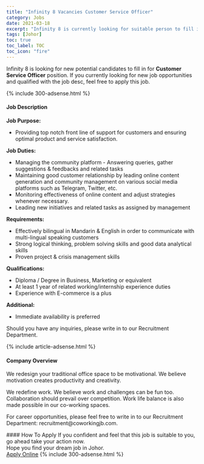 ```yaml
---
title: "Infinity 8 Vacancies Customer Service Officer" 
category: Jobs 
date: 2021-03-18 
excerpt: "Infinity 8 is currently looking for suitable person to fill in the Customer Service Officer which based in Johor" 
tags: [Johor] 
toc: true 
toc_label: TOC 
toc_icon: "fire" 
--- 
```


<p>Infinity 8 is looking for new potential candidates to fill in for <b>Customer Service Officer</b> position. If you currently looking for new job opportunities and qualified with the job desc, feel free to apply this job.
</p>{% include 300-adsense.html %} 
<div><div><h4>Job Description</h4></div><div><div><span><div><p><strong>Job Purpose:</strong></p><ul><li>Providing top notch front line of support for customers and ensuring optimal product and service satisfaction.</li></ul><p><strong>Job Duties:</strong></p><ul><li>Managing the community platform - Answering queries, gather suggestions &amp; feedbacks and related tasks</li><li>Maintaining good customer relationship by leading online content generation and community management on various social media platforms such as Telegram, Twitter, etc.</li><li>Monitoring effectiveness of online content and adjust strategies whenever necessary.</li><li>Leading new initiatives and related tasks as assigned by management</li></ul><p><strong>Requirements:</strong></p><ul><li>Effectively bilingual in Mandarin &amp; English in order to communicate with multi-lingual speaking customers</li><li>Strong logical thinking, problem solving skills and good data analytical skills</li><li>Proven project &amp; crisis management skills</li></ul><p><strong>Qualifications:</strong></p><ul><li>Diploma / Degree in Business, Marketing or equivalent</li><li>At least 1 year of related working/internship experience duties</li><li>Experience with E-commerce is a plus</li></ul><p><strong>Additional:</strong></p><ul><li>Immediate availability is preferred</li></ul><p>Should you have any inquiries, please write in to our Recruitment Department.</p></div></span></div></div></div> 
{% include article-adsense.html %} 
<div><div><h4>Company Overview</h4></div><div><div><span><div><p>We redesign your traditional office space to be motivational. We believe motivation creates productivity and creativity.</p><p>We&#160;redefine work. We believe work and challenges can be fun too. Collaboration should prevail over competition. Work life balance is also made possible in our co-working spaces.</p><p>For career opportunities, please feel free to write in to our Recruitment Department: recruitment@coworkingjb.com.</p></div></span></div></div></div> 
#### How To Apply 
If you confident and feel that this job is suitable to you, go ahead take your action now. <br/> 
Hope you find your dream job in Johor. <br/> 
<a href="https://www.jobstreet.com.my/en/job/customer-service-officer-4510515?jobId=jobstreet-my-job-4510515&" class="btn btn--info" target="_blank" rel="nofollow noopenner">Apply Online</a> 
{% include 300-adsense.html %} 